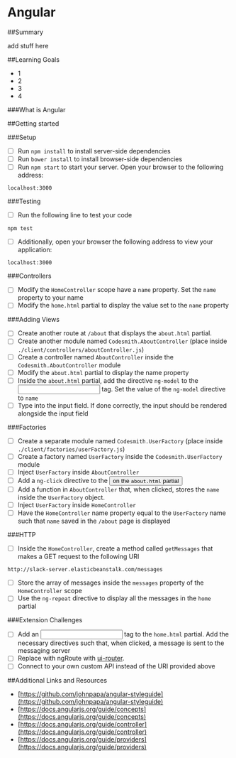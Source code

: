 # Angular

##Summary

add stuff here

##Learning Goals

- 1
- 2
- 3
- 4

###What is Angular


##Getting started

###Setup

- [ ] Run `npm install` to install server-side dependencies
- [ ] Run `bower install` to install browser-side dependencies
- [ ] Run `npm start` to start your server. Open your browser to the following address:
````
localhost:3000
````

###Testing
- [ ] Run the following line to test your code
````
npm test
````
- [ ] Additionally, open your browser the following address to view your application:
````
localhost:3000
````

###Controllers
- [ ] Modify the ```HomeController``` scope have a ```name``` property. Set the ```name``` property to your name
- [ ] Modify the ```home.html``` partial to display the value set to the ```name``` property

###Adding Views
- [ ] Create another route at ```/about``` that displays the ```about.html``` partial.
- [ ] Create another module named ```Codesmith.AboutController``` (place inside ```./client/controllers/aboutController.js```)
- [ ] Create a controller named ```AboutController``` inside the ```Codesmith.AboutController``` module
- [ ] Modify the ```about.html``` partial to display the name property
- [ ] Inside the ```about.html``` partial, add the directive ```ng-model``` to the <input> tag. Set the value of the ```ng-model``` directive to ```name```
- [ ] Type into the input field. If done correctly, the input should be rendered alongside the input field

###Factories
- [ ] Create a separate module named ```Codesmith.UserFactory``` (place inside ```./client/factories/userFactory.js```)
- [ ] Create a factory named ```UserFactory``` inside the ```Codesmith.UserFactory``` module
- [ ] Inject ```UserFactory``` inside ```AboutController```
- [ ] Add a ```ng-click``` directive to the <button> on the ```about.html``` partial
- [ ] Add a function in ```AboutController``` that, when clicked, stores the ```name``` inside the ```UserFactory``` object.
- [ ] Inject ```UserFactory``` inside ```HomeController```
- [ ] Have the ```HomeController``` name property equal to the ```UserFactory``` name such that ```name``` saved in the ```/about``` page is displayed

###HTTP
- [ ] Inside the ```HomeController```, create a method called ```getMessages``` that makes a GET request to the following URI
```
http://slack-server.elasticbeanstalk.com/messages
```
- [ ] Store the array of messages inside the ```messages``` property of the ```HomeController``` scope
- [ ] Use the ```ng-repeat``` directive to display all the messages in the ```home``` partial

###Extension Challenges
- [ ] Add an <input> tag to the ```home.html``` partial. Add the necessary directives such that, when clicked, a message is sent to the messaging server
- [ ] Replace with ngRoute with [ui-router](https://github.com/angular-ui/ui-router).
- [ ] Connect to your own custom API instead of the URI provided above

##Additional Links and Resources
- [https://github.com/johnpapa/angular-styleguide](https://github.com/johnpapa/angular-styleguide)
- [https://docs.angularjs.org/guide/concepts](https://docs.angularjs.org/guide/concepts)
- [https://docs.angularjs.org/guide/controller](https://docs.angularjs.org/guide/controller)
- [https://docs.angularjs.org/guide/providers](https://docs.angularjs.org/guide/providers)